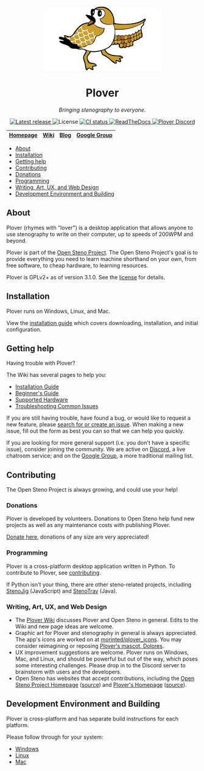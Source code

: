 <p align="center">
    <img width="300" alt="Plover logo" src="https://raw.githubusercontent.com/openstenoproject/plover/main/doc/_static/dolores.svg" />
</p>

<h1 align="center">Plover</h1>

<p align="center"><i>Bringing stenography to everyone.</i></p>

<p align="center">
    <a href="https://github.com/openstenoproject/plover/releases">
        <img alt="Latest release" src="https://img.shields.io/github/v/release/openstenoproject/plover?filter=v*" />
    </a>
    <img alt="License" src="https://img.shields.io/github/license/openstenoproject/plover" />
    <a href="https://github.com/openstenoproject/plover/actions/workflows/ci.yml?query=branch%3Amain">
        <img alt="CI status" src="https://github.com/openstenoproject/plover/actions/workflows/ci.yml/badge.svg?branch=main" />
    </a>
    <a href="https://plover.readthedocs.io/">
        <img alt="ReadTheDocs" src="https://img.shields.io/readthedocs/plover?logo=readthedocs&logoColor=white" />
    </a>
    <a href="https://discord.gg/0lQde43a6dGmAMp2">
        <img alt="Plover Discord" src="https://img.shields.io/discord/136953735426473984?logo=discord&logoColor=white" />
    </a>
</p>

| [Homepage][] | [Wiki][] | [Blog][] | [Google Group][] |
| ------------ | -------- | -------- | ---------------- |

-   [About](#about)
-   [Installation](#installation)
-   [Getting help](#getting-help)
-   [Contributing](#contributing)
-   [Donations](#donations)
-   [Programming](#programming)
-   [Writing, Art, UX, and Web Design](#writing-art-ux-and-web-design)
-   [Development Environment and Building](#development-environment-and-building)

## About

Plover (rhymes with "lover") is a desktop application that allows anyone
to use stenography to write on their computer, up to speeds of 200WPM
and beyond.

Plover is part of the [Open Steno Project][]. The Open Steno Project's
goal is to provide everything you need to learn machine shorthand on
your own, from free software, to cheap hardware, to learning resources.

Plover is GPLv2+ as of version 3.1.0. See the [license][] for details.

## Installation

Plover runs on Windows, Linux, and Mac.

View the [installation guide][] which covers downloading, installation,
and initial configuration.

## Getting help

Having trouble with Plover?

The Wiki has several pages to help you:

-   [Installation Guide][]
-   [Beginner's Guide][]
-   [Supported Hardware][]
-   [Troubleshooting Common Issues][]

If you are still having trouble, have found a bug, or would like to
request a new feature, please [search for or create an issue][issues].
When making a new issue, fill out the form as best you can so that we
can help you quickly.

If you are looking for more general support (i.e. you don't have a
specific issue), consider joining the community. We are active on
[Discord](https://discord.gg/0lQde43a6dGmAMp2), a live chatroom service; and on the [Google Group][],
a more traditional mailing list.

## Contributing

The Open Steno Project is always growing, and could use your help!

### Donations

Plover is developed by volunteers. Donations to Open Steno help fund new
projects as well as any maintenance costs with publishing Plover.

[Donate here][Donate], donations of any size are very appreciated!

### Programming

Plover is a cross-platform desktop application written in Python. To
contribute to Plover, see [contributing][].

If Python isn't your thing, there are other steno-related projects,
including [StenoJig][] (JavaScript) and [StenoTray][] (Java).

### Writing, Art, UX, and Web Design

-   The [Plover Wiki][Wiki] discusses Plover and Open Steno in
    general. Edits to the Wiki and new page ideas are welcome.
-   Graphic art for Plover and stenography in general is always
    appreciated. The app's icons are worked on at [morinted/plover\_icons][].
    You may consider reimagining or reposing [Plover's mascot, Dolores][Mascot].
-   UX improvement suggestions are welcome. Plover runs on Windows, Mac,
    and Linux, and should be powerful but out of the way, which poses
    some interesting challenges. Please drop in to the Discord server to
    brainstorm with users and the developers.
-   Open Steno has websites that accept contributions, including the
    [Open Steno Project Homepage][Open Steno Project] ([source][Open Steno Project Homepage Source]) and [Plover's Homepage][Homepage]
    ([source][Homepage Source]).

## Development Environment and Building

Plover is cross-platform and has separate build instructions for each
platform.

Please follow through for your system:

-   [Windows][Windows README]
-   [Linux][Linux README]
-   [Mac][macOS README]

[Beginner's Guide]: https://plover.wiki/index.php/Beginner%27s_Guide
[Blog]: http://plover.stenoknight.com
[Contributing]: https://github.com/openstenoproject/plover/blob/master/CONTRIBUTING.md
[Donate]: http://www.openstenoproject.org/donate
[Google Group]: https://groups.google.com/forum/#!forum/ploversteno
[Homepage Source]: https://github.com/openstenoproject/plover/tree/gh-pages
[Homepage]: http://opensteno.org/plover
[Issues]: https://github.com/openstenoproject/plover/issues?q=is:issue
[License]: https://github.com/openstenoproject/plover/blob/master/LICENSE.txt
[Open Steno Project Homepage Source]: https://github.com/openstenoproject/openstenoproject.github.io
[Open Steno Project]: http://opensteno.org
[Mascot]: http://plover.stenoknight.com/2010/10/new-logo.html
[StenoJig]: https://github.com/JoshuaGrams/steno-jig
[StenoTray]: https://github.com/SmackleFunky/StenoTray
[Supported Hardware]: https://plover.wiki/index.php/Supported_Hardware
[Troubleshooting Common Issues]: https://plover.wiki/index.php/Troubleshooting_Issues
[Wiki]: https://plover.wiki/
[installation guide]: https://plover.wiki/index.php/Installation_Guide
[morinted/plover\_icons]: https://github.com/morinted/plover_icons
[Windows README]: https://github.com/openstenoproject/plover/blob/master/windows/README.md
[Linux README]: https://github.com/openstenoproject/plover/blob/master/linux/README.md
[macOS README]: https://github.com/openstenoproject/plover/blob/master/osx/README.md
